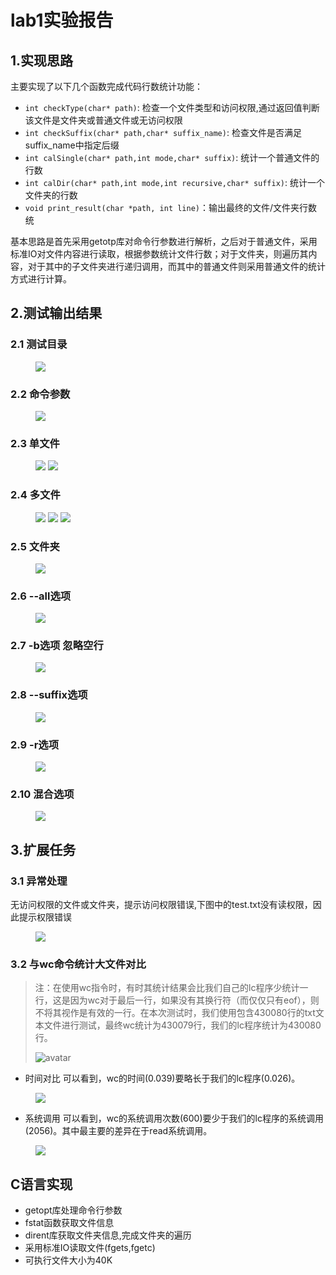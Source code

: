 <!--
 * @Author: zy 953725892@qq.com
 * @Date: 2023-01-12 15:29:51
 * @LastEditors: zy 953725892@qq.com
 * @LastEditTime: 2023-01-12 19:40:13
 * @FilePath: /lab1/doc/lab1实验报告.md
 * @Description: 
 * 
 * Copyright (c) 2023 by zy 953725892@qq.com, All Rights Reserved. 
-->

# lab1实验报告

## 1.实现思路
主要实现了以下几个函数完成代码行数统计功能：

- `int checkType(char* path)`: 检查一个文件类型和访问权限,通过返回值判断该文件是文件夹或普通文件或无访问权限
- `int checkSuffix(char* path,char* suffix_name)`: 检查文件是否满足suffix_name中指定后缀
- `int calSingle(char* path,int mode,char* suffix)`: 统计一个普通文件的行数
- `int calDir(char* path,int mode,int recursive,char* suffix)`: 统计一个文件夹的行数
- `void print_result(char *path, int line)`：输出最终的文件/文件夹行数统

基本思路是首先采用getotp库对命令行参数进行解析，之后对于普通文件，采用标准IO对文件内容进行读取，根据参数统计文件行数；对于文件夹，则遍历其内容，对于其中的子文件夹进行递归调用，而其中的普通文件则采用普通文件的统计方式进行计算。

## 2.测试输出结果
### 2.1 测试目录
<figure>
    <img src="pics/lab1_01.png">
</figure>

### 2.2 命令参数
<figure>
    <img src="pics/lab1_02.png">
</figure>

### 2.3 单文件
<figure class="half">
    <img src="pics/lab1_03.png">
    <img src="pics/lab1_04.png">
</figure>

### 2.4 多文件
<figure class="third">
    <img src="pics/lab1_05.png">
    <img src="pics/lab1_03.png">
    <img src="pics/lab1_06.png">
</figure>

### 2.5 文件夹
<figure>
    <img src="pics/lab1_07.png">
</figure>

### 2.6 --all选项
<figure>
    <img src="pics/lab1_08.png">
</figure>

### 2.7 -b选项 忽略空行
<figure>
    <img src="pics/lab1_09.png">
</figure>

### 2.8 --suffix选项
<figure>
    <img src="pics/lab1_10.png">
</figure>

### 2.9 -r选项
<figure>
    <img src="pics/lab1_11.png">
</figure>

### 2.10 混合选项
<figure>
    <img src="pics/lab1_12.png">
</figure>

## 3.扩展任务

### 3.1 异常处理
无访问权限的文件或文件夹，提示访问权限错误,下图中的test.txt没有读权限，因此提示权限错误
<figure>
    <img src="pics/lab1_13.png">
</figure>

### 3.2 与wc命令统计大文件对比
> 注：在使用wc指令时，有时其统计结果会比我们自己的lc程序少统计一行，这是因为wc对于最后一行，如果没有其换行符（而仅仅只有eof），则不将其视作是有效的一行。在本次测试时，我们使用包含430080行的txt文本文件进行测试，最终wc统计为430079行，我们的lc程序统计为430080行。
>
> ![avatar](pics/lab1_15.png)
- 时间对比
可以看到，wc的时间(0.039)要略长于我们的lc程序(0.026)。
<figure>
    <img src="pics/lab1_16.png">
</figure>

- 系统调用
可以看到，wc的系统调用次数(600)要少于我们的lc程序的系统调用(2056)。其中最主要的差异在于read系统调用。
<figure>
    <img src="pics/lab1_17.png">
</figure>

## C语言实现

- getopt库处理命令行参数
- fstat函数获取文件信息
- dirent库获取文件夹信息,完成文件夹的遍历
- 采用标准IO读取文件(fgets,fgetc)
- 可执行文件大小为40K